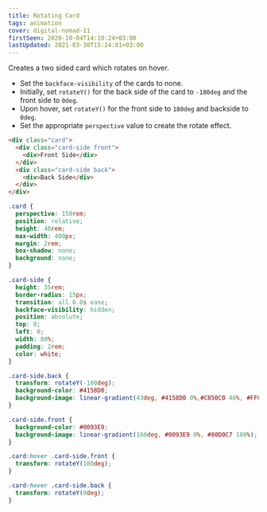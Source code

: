 ```yaml
---
title: Rotating Card
tags: animation
cover: digital-nomad-11
firstSeen: 2020-10-04T14:10:24+03:00
lastUpdated: 2021-03-30T15:24:01+03:00
---
```


Creates a two sided card which rotates on hover.

- Set the `backface-visibility` of the cards to none.
- Initially, set `rotateY()` for the back side of the card to `-180deg` and the front side to `0deg`.
- Upon hover, set `rotateY()` for the front side to `180deg` and backside to `0deg`.
- Set the appropriate `perspective` value to create the rotate effect.

```html
<div class="card">
  <div class="card-side front">
    <div>Front Side</div>
  </div>
  <div class="card-side back">
    <div>Back Side</div>
  </div>
</div>
```

```css
.card {
  perspective: 150rem;
  position: relative;
  height: 40rem;
  max-width: 400px;
  margin: 2rem;
  box-shadow: none;
  background: none;
}

.card-side {
  height: 35rem;
  border-radius: 15px;
  transition: all 0.8s ease;
  backface-visibility: hidden;
  position: absolute;
  top: 0;
  left: 0;
  width: 80%;
  padding: 2rem;
  color: white;
}

.card-side.back {
  transform: rotateY(-180deg);
  background-color: #4158D0;
  background-image: linear-gradient(43deg, #4158D0 0%,#C850C0 46%, #FFCC70 100%);
}

.card-side.front {
  background-color: #0093E9;
  background-image: linear-gradient(160deg, #0093E9 0%, #80D0C7 100%);
}

.card:hover .card-side.front {
  transform: rotateY(180deg);
}

.card:hover .card-side.back {
  transform: rotateY(0deg);
}
```
